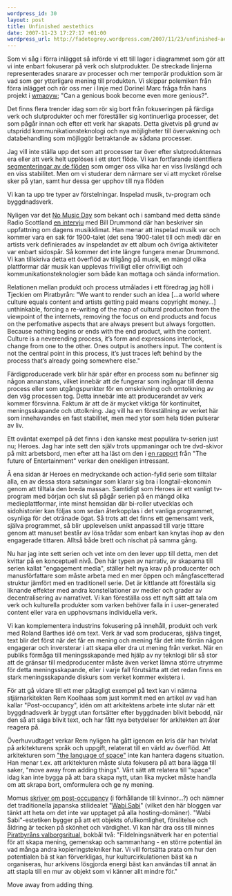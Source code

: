```yaml
--- 
wordpress_id: 30 
layout: post
title: Unfinished aestethics 
date: 2007-11-23 17:27:17 +01:00 
wordpress_url: http://fadetogrey.wordpress.com/2007/11/23/unfinished-aestethics/ 
---
```


Som vi såg i förra inlägget så införde vi ett till lager i diagrammet som gör att vi inte enbart fokuserar på verk och slutprodukter. De streckade linjerna representerades snarare av processer och mer temporär produktion som är vad som ger ytterligare mening till produkten. Vi skippar polemiken från förra inlägget och rör oss mer i linje med Dorinel Marc fråga från hans projekt i [wmaoyw](http://www.whomakesandownsyourwork.org "wmaoyw"); "Can a genious book become even more genious?".

Det finns flera trender idag som rör sig bort från fokuseringen på färdiga verk och slutprodukter och mer föreställer sig kontinuerliga processer, det som pågår innan och efter ett verk har skapats. Detta givetvis på grund av utspridd kommunikationsteknologi och nya möjligheter till övervakning och databehandling som möjliggör betraktande av sådana processer.

Jag vill inte ställa upp det som att processer tar över efter slutprodukternas era eller att verk helt upplöses i ett stort flöde. Vi kan fortfarande identifiera [segmenteringar av de flöden](http://www.t0.or.at/delanda/geology.htm "segmenteringar av de flöden") som omger oss vilka har en viss livslängd och en viss stabilitet. Men om vi studerar dem närmare ser vi att mycket rörelse sker på ytan, samt hur dessa ger upphov till nya flöden

Vi kan ta upp tre typer av förstelningar. Inspelad musik, tv-program och byggdnadsverk.

Nyligen var det [No Music Day](http://fadetogrey.wordpress.com/2007/11/21/rapport-fran-no-music-day/ "No Music Day") som bekant och i samband med detta sände Radio Scottland [en intervju](http://www.zshare.net/audio/5062167c851d41/ "en intervju") med Bill Drummond där han beskriver sin uppfattning om dagens musikklimat. Han menar att inspelad musik var och kommer vara en sak för 1900-talet (det sena 1900-talet till och med) där en artists verk definierades av inspelandet av ett album och övriga aktiviteter var enbart sidospår. Så kommer det inte längre fungera menar Drummond. Vi kan tillskriva detta ett överflöd av tillgång på musik, en mängd olika plattformar där musik kan upplevas frivilligt eller ofrivilligt och kommunikationsteknologier som både kan mottaga och sända information.

Relationen mellan produkt och process utmålades i ett föredrag jag höll i Tjeckien om Piratbyrån: "We want to render such an idea [...a world where culture equals content and artists getting paid means copyright money...] unthinkable, forcing a re-writing of the map of cultural produciton from the viewpoint of the internets, removing the focus on end products and focus on the perfomative aspects that are always present but always forgotten. Because nothing begins or ends with the end product, with the content. Culture is a neverending process, it’s form and expressions interlock, change from one to the other. Ones output is anothers input. The content is not the central point in this process, it’s just traces left behind by the process that’s already going somewhere else."

Färdigproducerade verk blir här spär efter en process som nu befinner sig någon annanstans, vilket innebär att de fungerar som ingångar till denna process eller som utgångspunkter för en omskrivning och omtolkning av den väg processen tog. Detta innebär inte att producerandet av verk kommer försvinna. Faktum är att de är mycket viktiga för kontinuitet, meningsskapande och uttolkning. Jag vill ha en föreställning av verket här som innehavandes en fast stabilitet, men med ytor som hela tiden pulserar av liv.

Ett oväntat exempel på det finns i den kanske mest populära tv-serien just nu; Heroes. Jag har inte sett den själv trots uppmaningar och tre dvd-skivor på mitt arbetsbord, men efter att ha läst om den i [en rapport](http://www.convergenceculture.org/weblog/2007/11/foe2_opening_remarks.php "en rapport") från "The future of Entertainment" verkar den onekligen intressant.

Å ena sidan är Heroes en medryckande och action-fylld serie som tilltalar alla, en av dessa stora satsningar som klarar sig bra i longtail-ekonomin genom att tilltala den breda massan. Samtidigt som Heroes är ett vanligt tv-program med början och slut så pågår serien på en mängd olika medieplattformar, inte minst hemsidan där bi-roller utvecklas och sidohistorier kan följas som sedan återkopplas i det vanliga programmet, osynliga för det otränade ögat. Så trots att det finns ett gemensamt verk, själva programmet, så blir upplevelsen unikt anpassad till varje tittare genom att manuset består av lösa trådar som enbart kan knytas ihop av den engagerade tittaren. Alltså både brett och nischat på samma gång.

Nu har jag inte sett serien och vet inte om den lever upp till detta, men det kvittar på en konceptuell nivå. Den här typen av narrativ, av skaparna till serien kallat "engagement media", ställer helt nya krav på producenter och manusförfattare som måste arbeta med en mer öppen och mångfascetterad struktur jämfört med en traditionell serie. Det är kittlande att föreställa sig liknande effekter med andra konstellationer av medier och grader av decentralisering av narrativet. Vi kan föreställa oss ett nytt sätt att tala om verk och kulturella produkter som varken behöver falla in i user-generated content eller vara en upphovsmans individuella verk.

Vi kan komplementera industrins fokusering på innehåll, produkt och verk med Roland Barthes idé om text. Verk är vad som produceras, själva tinget, text blir det först när det får en mening och mening får det inte förrän någon engagerar och inversterar i att skapa eller dra ut mening från verket. När en publiks förmåga till meningsskapande med hjälp av ny teknlogi blir så stor att de gränsar till medproducenter måste även verket lämna större utrymme för detta meningsskapande, eller i varje fall förutsätta att det redan finns en stark meningsskapande diskurs som verket kommer existera i.

För att gå vidare till ett mer påtagligt exempel på text kan vi nämna stjärnarkitekten Rem Koolhaas som just kommit med en artikel av vad han kallar "Post-occupancy", idén om att arkitektens arbete inte slutar när ett byggdnadsverk är byggt utan fortsätter efter byggdnaden blivit bebodd, när den så att säga blivit text, och har fått nya betydelser för arkitekten att åter reagera på.

Överhuvudtaget verkar Rem nyligen ha gått igenom en kris där han tvivlat på arkitekturens språk och uppgift, relaterat till en värld av överflöd. Att arkitekturen som ["the language of space"](http://www.youtube.com/watch?v=3pPAtWjweeQ) inte kan hantera dagens situation. Han menar t.ex. att arkitekturen måste sluta fokusera på att bara lägga till saker, "move away from adding things". Vårt sätt att relatera till "space" idag kan inte bygga på att bara skapa nytt, utan lika mycket måste handla om att skrapa bort, omformulera och ge ny mening. 

Momus [skriver om post-occupancy](http://imomus.livejournal.com/331185.html "skriver om post-occupancy") (i förhållande till kvinnor...?) och nämner det traditionella japanska stilidealet "[Wabi Sabi](http://en.wikipedia.org/wiki/Wabi-sabi "Wabi Sabi")" (vilket den här bloggen var tänkt att heta om det inte var upptaget på alla hosting-domäner). "Wabi Sabi"-estetiken bygger på att ett objekts ofullkomlighet, förslitelse och åldring är tecken på skönhet och värdighet. Vi kan här dra oss till minnes [Piratbyråns valborgsritual](http://piratbyran.org/valborg "Piratbyråns valborgsritual"), bokbål två: "Fildelningsnätverk har en potential för att skapa mening, gemenskap och sammanhang - en större potential än vad många andra kopieringstekniker har. Vi vill fortsätta prata om hur den potentialen bä st kan förverkligas, hur kulturcirkulationen bäst ka n organiseras, hur arkivens lösgjorda energi bäst kan användas till annat än att stapla till en mur av objekt som vi känner allt mindre för."

Move away from adding thing.

